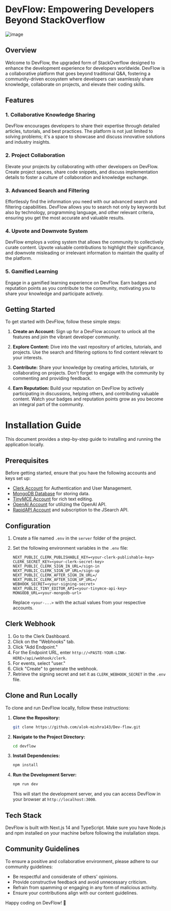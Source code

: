 # DevFlow: Empowering Developers Beyond StackOverflow


![image](https://github.com/alok-mishra143/Dev-flow/assets/100504874/4b549597-c6cd-4f80-bff5-c843cbf8988e)


## Overview

Welcome to DevFlow, the upgraded form of StackOverflow designed to enhance the development experience for developers worldwide. DevFlow is a collaborative platform that goes beyond traditional Q&A, fostering a community-driven ecosystem where developers can seamlessly share knowledge, collaborate on projects, and elevate their coding skills.

## Features

### 1. **Collaborative Knowledge Sharing**

DevFlow encourages developers to share their expertise through detailed articles, tutorials, and best practices. The platform is not just limited to solving problems; it's a space to showcase and discuss innovative solutions and industry insights.

### 2. **Project Collaboration**

Elevate your projects by collaborating with other developers on DevFlow. Create project spaces, share code snippets, and discuss implementation details to foster a culture of collaboration and knowledge exchange.

### 3. **Advanced Search and Filtering**

Effortlessly find the information you need with our advanced search and filtering capabilities. DevFlow allows you to search not only by keywords but also by technology, programming language, and other relevant criteria, ensuring you get the most accurate and valuable results.

### 4. **Upvote and Downvote System**

DevFlow employs a voting system that allows the community to collectively curate content. Upvote valuable contributions to highlight their significance, and downvote misleading or irrelevant information to maintain the quality of the platform.

### 5. **Gamified Learning**

Engage in a gamified learning experience on DevFlow. Earn badges and reputation points as you contribute to the community, motivating you to share your knowledge and participate actively.

## Getting Started

To get started with DevFlow, follow these simple steps:

1. **Create an Account:** Sign up for a DevFlow account to unlock all the features and join the vibrant developer community.

2. **Explore Content:** Dive into the vast repository of articles, tutorials, and projects. Use the search and filtering options to find content relevant to your interests.

3. **Contribute:** Share your knowledge by creating articles, tutorials, or collaborating on projects. Don't forget to engage with the community by commenting and providing feedback.

4. **Earn Reputation:** Build your reputation on DevFlow by actively participating in discussions, helping others, and contributing valuable content. Watch your badges and reputation points grow as you become an integral part of the community.

##

# Installation Guide

This document provides a step-by-step guide to installing and running the application locally.

## Prerequisites

Before getting started, ensure that you have the following accounts and keys set up:

- [Clerk Account](https://clerk.dev/) for Authentication and User Management.
- [MongoDB Database](https://www.mongodb.com/) for storing data.
- [TinyMCE Account](https://www.tiny.cloud/) for rich text editing.
- [OpenAI Account](https://beta.openai.com/signup/) for utilizing the OpenAI API.
- [RapidAPI Account](https://rapidapi.com/) and subscription to the JSearch API.

## Configuration

1. Create a file named `.env` in the `server` folder of the project.
2. Set the following environment variables in the `.env` file:

    ```env
    NEXT_PUBLIC_CLERK_PUBLISHABLE_KEY=<your-clerk-publishable-key>
    CLERK_SECRET_KEY=<your-clerk-secret-key>
    NEXT_PUBLIC_CLERK_SIGN_IN_URL=/sign-in
    NEXT_PUBLIC_CLERK_SIGN_UP_URL=/sign-up
    NEXT_PUBLIC_CLERK_AFTER_SIGN_IN_URL=/
    NEXT_PUBLIC_CLERK_AFTER_SIGN_UP_URL=/
    WEBHOOK_SECRET=<your-signing-secret>
    NEXT_PUBLIC_TINY_EDITOR_API=<your-tinymce-api-key>
    MONGODB_URL=<your-mongodb-url>
    ```

   Replace `<your-...>` with the actual values from your respective accounts.

## Clerk Webhook

1. Go to the Clerk Dashboard.
2. Click on the "Webhooks" tab.
3. Click "Add Endpoint."
4. For the Endpoint URL, enter `http://<PASTE-YOUR-LINK-HERE>/api/webhook/clerk`.
5. For events, select "user."
6. Click "Create" to generate the webhook.
7. Retrieve the signing secret and set it as `CLERK_WEBHOOK_SECRET` in the `.env` file.



## Clone and Run Locally

To clone and run DevFlow locally, follow these instructions:

1. **Clone the Repository:**
   ```bash
   git clone https://github.com/alok-mishra143/Dev-flow.git
   ```

2. **Navigate to the Project Directory:**
   ```bash
   cd devflow
   ```

3. **Install Dependencies:**
   ```bash
   npm install
   ```

4. **Run the Development Server:**
   ```bash
   npm run dev
   ```

   This will start the development server, and you can access DevFlow in your browser at `http://localhost:3000`.

## Tech Stack

DevFlow is built with Next.js 14 and TypeScript. Make sure you have Node.js and npm installed on your machine before following the installation steps.

## Community Guidelines

To ensure a positive and collaborative environment, please adhere to our community guidelines:

- Be respectful and considerate of others' opinions.
- Provide constructive feedback and avoid unnecessary criticism.
- Refrain from spamming or engaging in any form of malicious activity.
- Ensure your contributions align with our content guidelines.



Happy coding on DevFlow! 🚀
